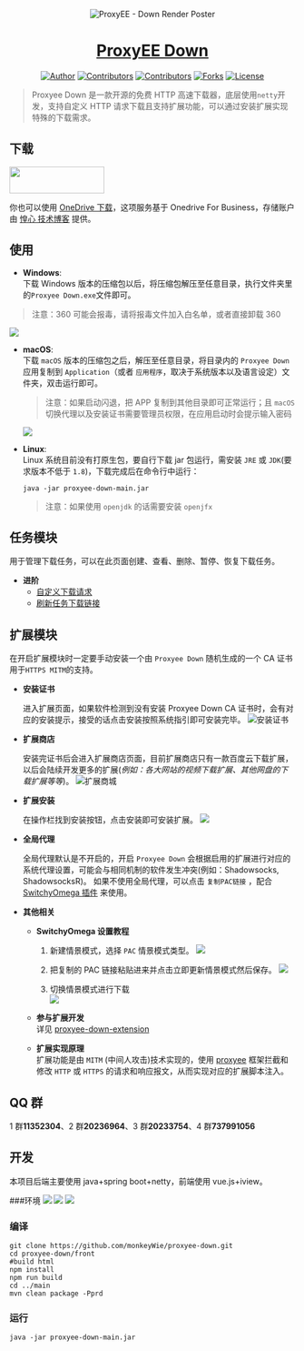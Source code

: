 <p align="center">
<img src="https://i.imgur.com/m7cxr06.jpg" alt="ProxyEE - Down Render Poster">
</p>

<a href="https://www.pdown.org" target="_blank"><h1 align="center">ProxyEE Down</h1></a>

<p align="center">
<a href="https://github.com/monkeyWie" target="_blank"><img alt="Author" src="https://img.shields.io/badge/author-monkeyWie-red.svg?style=flat-square"/></a>
<a href="https://github.com/proxyee-down-org/proxyee-down/graphs/contributors"><img alt="Contributors" src="https://img.shields.io/github/contributors/proxyee-down-org/proxyee-down.svg?style=flat-square"/></a>
<a href="https://github.com/proxyee-down-org/proxyee-down/stargazers"><img alt="Contributors" src="https://img.shields.io/github/stars/proxyee-down-org/proxyee-down.svg?style=flat-square"/></a>
<a href="https://github.com/proxyee-down-org/proxyee-down/fork"><img alt="Forks" src="https://img.shields.io/github/forks/proxyee-down-org/proxyee-down.svg?style=flat-square"/></a>
<a href="https://github.com/proxyee-down-org/proxyee-down/blob/master/LICENSE"><img alt="License" src="https://img.shields.io/github/license/proxyee-down-org/proxyee-down.svg?style=flat-square"/></a>
</p>

> Proxyee Down 是一款开源的免费 HTTP 高速下载器，底层使用`netty`开发，支持自定义 HTTP 请求下载且支持扩展功能，可以通过安装扩展实现特殊的下载需求。


## 下载
  
<a href="https://get.soft.org/proxyeedown"><img src="https://raw.githubusercontent.com/hxco/Get/master/badges/cn/minisize/badge-320x94.png" width="167" height="47"><a>

你也可以使用 [OneDrive 下载](https://imhx-my.sharepoint.com/:f:/g/personal/pd_imhx_onmicrosoft_com/EnPrybHS3rVFuy_HdcP7RLoBwhb0k5ayJdIzwjU0hCM9-A?e=he0oIz)，这项服务基于 Onedrive For Business，存储账户由 [惶心 技术博客](https://tech.hxco.de) 提供。

## 使用

- **Windows**:   
  下载 Windows 版本的压缩包以后，将压缩包解压至任意目录，执行文件夹里的`Proxyee Down.exe`文件即可。  
 > 注意：360 可能会报毒，请将报毒文件加入白名单，或者直接卸载 360

  ![](https://upload.cc/i1/2018/09/14/ZcgU9L.png)
- **macOS**:  
  下载 `macOS` 版本的压缩包之后，解压至任意目录，将目录内的 `Proxyee Down` 应用复制到 `Application`（或者 `应用程序`，取决于系统版本以及语言设定）文件夹，双击运行即可。  
  > 注意：如果启动闪退，把 APP 复制到其他目录即可正常运行；且 `macOS` 切换代理以及安装证书需要管理员权限，在应用启动时会提示输入密码

  ![](https://upload.cc/i1/2018/09/14/2ftXlP.png)
- **Linux**:  
  Linux 系统目前没有打原生包，要自行下载 jar 包运行，需安装 `JRE` 或 `JDK`(要求版本不低于 `1.8`)，下载完成后在命令行中运行：
  ```
  java -jar proxyee-down-main.jar
  ```
  > 注意：如果使用 `openjdk` 的话需要安装 `openjfx`


## 任务模块

用于管理下载任务，可以在此页面创建、查看、删除、暂停、恢复下载任务。

- **进阶**
  - [自定义下载请求](https://github.com/proxyee-down-org/proxyee-down/blob/v2.5/.guide/common/create/read.md)
  - [刷新任务下载链接](https://github.com/proxyee-down-org/proxyee-down/blob/v2.5/.guide/common/refresh/read.md)

## 扩展模块

在开启扩展模块时一定要手动安装一个由 `Proxyee Down` 随机生成的一个 CA 证书用于`HTTPS MITM`的支持。

- **安装证书**

  进入扩展页面，如果软件检测到没有安装 Proxyee Down CA 证书时，会有对应的安装提示，接受的话点击安装按照系统指引即可安装完毕。
  ![安装证书](https://upload.cc/i1/2018/09/14/hzCZbJ.png)

- **扩展商店**

  安装完证书后会进入扩展商店页面，目前扩展商店只有一款百度云下载扩展，以后会陆续开发更多的扩展(_例如：各大网站的视频下载扩展、其他网盘的下载扩展等等_)。
  ![扩展商城](https://upload.cc/i1/2018/09/14/jZ5lUI.png)

- **扩展安装**

  在操作栏找到安装按钮，点击安装即可安装扩展。
  ![](https://upload.cc/i1/2018/09/14/JgZXj4.png)

- **全局代理**

  全局代理默认是不开启的，开启 `Proxyee Down` 会根据启用的扩展进行对应的系统代理设置，可能会与相同机制的软件发生冲突(例如：Shadowsocks, ShadowsocksR)。
  如果不使用全局代理，可以点击 `复制PAC链接` ，配合 [SwitchyOmega 插件](https://www.switchyomega.com/) 来使用。

- **其他相关**

  - **SwitchyOmega 设置教程**  
    1. 新建情景模式，选择 `PAC` 情景模式类型。
      ![](https://upload.cc/i1/2018/09/14/1Uj25H.png)
      
    1. 把复制的 PAC 链接粘贴进来并点击立即更新情景模式然后保存。
      ![](https://upload.cc/i1/2018/09/14/ZKdqrU.png)
      
    1. 切换情景模式进行下载  
      ![](https://upload.cc/i1/2018/09/14/h4qP9F.png)

  - **参与扩展开发**  
    详见 [proxyee-down-extension](https://github.com/proxyee-down-org/proxyee-down-extension)

  - **扩展实现原理**  
    扩展功能是由 `MITM` (中间人攻击)技术实现的，使用 [proxyee](https://github.com/monkeyWie/proxyee) 框架拦截和修改 `HTTP` 或 `HTTPS` 的请求和响应报文，从而实现对应的扩展脚本注入。

## QQ 群

1 群**11352304**、2 群**20236964**、3 群**20233754**、4 群**737991056**

## 开发

本项目后端主要使用 java+spring boot+netty，前端使用 vue.js+iview。

###环境
![](https://img.shields.io/badge/JAVA-1.8%2B-brightgreen.svg) ![](https://img.shields.io/badge/maven-3.0%2B-brightgreen.svg) ![](https://img.shields.io/badge/node.js-8.0%2B-brightgreen.svg)

### 编译

```
git clone https://github.com/monkeyWie/proxyee-down.git
cd proxyee-down/front
#build html
npm install
npm run build
cd ../main
mvn clean package -Pprd
```

### 运行
```
java -jar proxyee-down-main.jar
```
